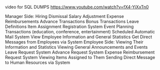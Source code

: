 video for SQL DUMPS
https://www.youtube.com/watch?v=fX4-YiXxTn0 

Manager Side:
Hiring
Dismissal
Salary Adjustment
Expense Reimbursements
Advance Transactions
Bonus Transactions
Leave Definitions
Item Assignment Registration System
Event Planning Transactions (education, conference, entertainment)
Scheduled Automatic Mail System
View Employee Information and General Statistics
Get Direct Messages from Employees via System
Employee Side:
Viewing Their Information and Statistics
Viewing General Announcements and Events
Leave Request System
Advance Request System
Expense Reimbursement Request System
Viewing Items Assigned to Them
Sending Direct Message to Human Resources via System

